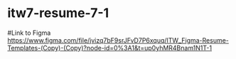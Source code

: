 # itw7-resume-7-1
#Link to Figma
https://www.figma.com/file/jvizq7bF9srJFvD7P6xquq/ITW_Figma-Resume-Templates-(Copy)-(Copy)?node-id=0%3A1&t=up0yhMR4Bnam1N1T-1
